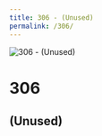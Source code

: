 ```yaml
---
title: 306 - (Unused)
permalink: /306/
---
```

![306 - (Unused)](http://boboettingandassociates.com/wp-content/uploads/2017/02/animal-ruin-car.jpg)  
# 306  
## (Unused)  
